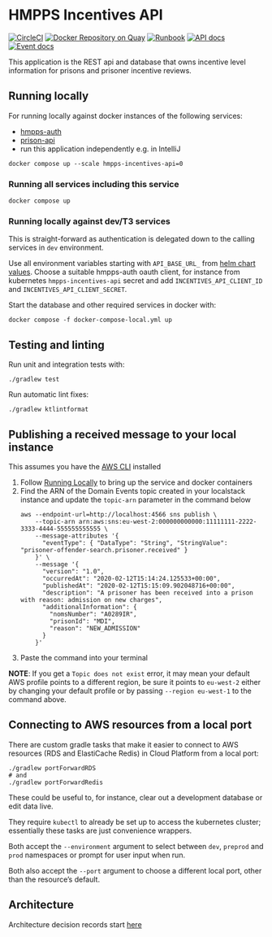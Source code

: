 # HMPPS Incentives API

[![CircleCI](https://circleci.com/gh/ministryofjustice/hmpps-incentives-api/tree/main.svg?style=svg)](https://circleci.com/gh/ministryofjustice/hmpps-incentives-api)
[![Docker Repository on Quay](https://quay.io/repository/hmpps/hmpps-incentives-api/status "Docker Repository on Quay")](https://quay.io/repository/hmpps/hmpps-incentives-api)
[![Runbook](https://img.shields.io/badge/runbook-view-172B4D.svg?logo=confluence)](https://dsdmoj.atlassian.net/wiki/spaces/NOM/pages/1739325587/DPS+Runbook)
[![API docs](https://img.shields.io/badge/API_docs_-view-85EA2D.svg?logo=swagger)](https://incentives-api-dev.hmpps.service.justice.gov.uk/swagger-ui/index.html)
[![Event docs](https://img.shields.io/badge/Event_docs-view-85EA2D.svg)](https://studio.asyncapi.com/?url=https://raw.githubusercontent.com/ministryofjustice/hmpps-incentives-api/main/async-api.yml&readOnly)

This application is the REST api and database that owns incentive level information for prisons
and prisoner incentive reviews.

## Running locally

For running locally against docker instances of the following services:
- [hmpps-auth](https://github.com/ministryofjustice/hmpps-auth)
- [prison-api](https://github.com/ministryofjustice/prison-api)
- run this application independently e.g. in IntelliJ

```shell
docker compose up --scale hmpps-incentives-api=0
```

### Running all services including this service

```shell
docker compose up
```

### Running locally against dev/T3 services

This is straight-forward as authentication is delegated down to the calling services in `dev` environment.

Use all environment variables starting with `API_BASE_URL_` from [helm chart values](./helm_deploy/values-dev.yaml).
Choose a suitable hmpps-auth oauth client, for instance from kubernetes `hmpps-incentives-api` secret and add
`INCENTIVES_API_CLIENT_ID` and `INCENTIVES_API_CLIENT_SECRET`.

Start the database and other required services in docker with:

```shell
docker compose -f docker-compose-local.yml up
```

## Testing and linting

Run unit and integration tests with:

```shell
./gradlew test
```

Run automatic lint fixes:

```shell
./gradlew ktlintformat
```

## Publishing a received message to your local instance

This assumes you have the [AWS CLI](https://aws.amazon.com/cli/) installed

1. Follow [Running Locally](#running-locally) to bring up the service and docker containers
2. Find the ARN of the Domain Events topic created in your localstack instance and update the `topic-arn` parameter in the command below
    ```shell
    aws --endpoint-url=http://localhost:4566 sns publish \
        --topic-arn arn:aws:sns:eu-west-2:000000000000:11111111-2222-3333-4444-555555555555 \
        --message-attributes '{
          "eventType": { "DataType": "String", "StringValue": "prisoner-offender-search.prisoner.received" }
        }' \
        --message '{
          "version": "1.0",
          "occurredAt": "2020-02-12T15:14:24.125533+00:00",
          "publishedAt": "2020-02-12T15:15:09.902048716+00:00",
          "description": "A prisoner has been received into a prison with reason: admission on new charges",
          "additionalInformation": {
            "nomsNumber": "A0289IR",
            "prisonId": "MDI",
            "reason": "NEW_ADMISSION"
          }
        }'
    ```
3. Paste the command into your terminal

**NOTE**: If you get a `Topic does not exist` error, it may mean your default AWS profile points to a different region,
be sure it points to `eu-west-2` either by changing your default profile or by passing `--region eu-west-1` to the
command above.

## Connecting to AWS resources from a local port

There are custom gradle tasks that make it easier to connect to AWS resources (RDS and ElastiCache Redis)
in Cloud Platform from a local port:

```shell
./gradlew portForwardRDS
# and
./gradlew portForwardRedis
```

These could be useful to, for instance, clear out a development database or edit data live.

They require `kubectl` to already be set up to access the kubernetes cluster;
essentially these tasks are just convenience wrappers.

Both accept the `--environment` argument to select between `dev`, `preprod` and `prod` namespaces
or prompt for user input when run.

Both also accept the `--port` argument to choose a different local port, other than the resource’s default.

## Architecture

Architecture decision records start [here](doc/architecture/decisions/0001-use-adr.md)
